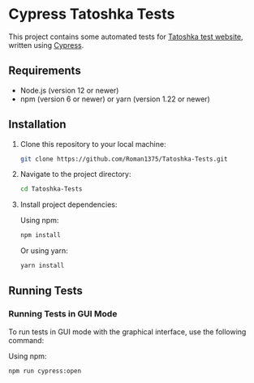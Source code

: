 # Cypress Tatoshka Tests

This project contains some automated tests for [Tatoshka test website](https://tatoshka.testoviydomen.fun/), written using [Cypress](https://www.cypress.io/).

## Requirements

- Node.js (version 12 or newer)
- npm (version 6 or newer) or yarn (version 1.22 or newer)

## Installation

1. Clone this repository to your local machine:

    ```sh
    git clone https://github.com/Roman1375/Tatoshka-Tests.git

    ```

2. Navigate to the project directory:

    ```sh
    cd Tatoshka-Tests
    ```

3. Install project dependencies:

    Using npm:
    ```sh
    npm install
    ```

    Or using yarn:
    ```sh
    yarn install
    ```

## Running Tests

### Running Tests in GUI Mode

To run tests in GUI mode with the graphical interface, use the following command:

Using npm:
```sh
npm run cypress:open
